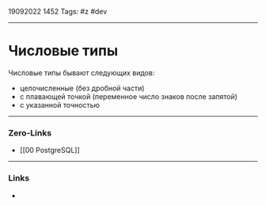 19092022 1452
Tags: #z #dev

---
# Числовые типы

Числовые типы бывают следующих видов:
- целочисленные (без дробной части)
- с плавающей точкой (переменное число знаков после запятой)
- с указанной точностью

---
### Zero-Links
- [[00 PostgreSQL]]

---
### Links
- 